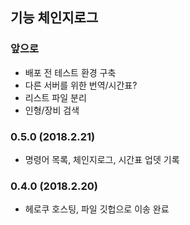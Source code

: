 ## 기능 체인지로그

### 앞으로
- 배포 전 테스트 환경 구축
- 다른 서버를 위한 번역/시간표?
- 리스트 파일 분리
- 인형/장비 검색

### 0.5.0 (2018.2.21)
- 명령어 목록, 체인지로그, 시간표 업뎃 기록

### 0.4.0 (2018.2.20)
- 헤로쿠 호스팅, 파일 깃헙으로 이송 완료

